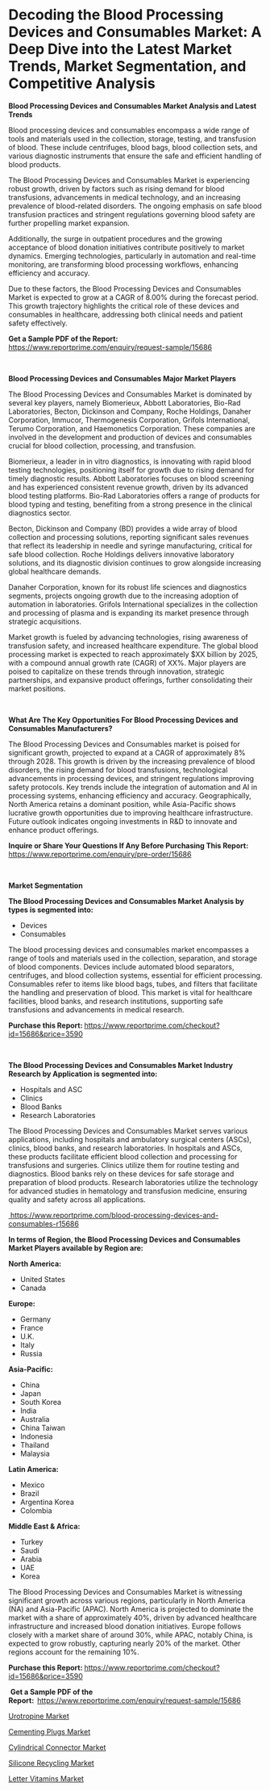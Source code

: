 <p><h1>Decoding the Blood Processing Devices and Consumables Market: A Deep Dive into the Latest Market Trends, Market Segmentation, and Competitive Analysis</h1></p><p><strong>Blood Processing Devices and Consumables Market Analysis and Latest Trends</strong></p>
<p><p>Blood processing devices and consumables encompass a wide range of tools and materials used in the collection, storage, testing, and transfusion of blood. These include centrifuges, blood bags, blood collection sets, and various diagnostic instruments that ensure the safe and efficient handling of blood products. </p><p>The Blood Processing Devices and Consumables Market is experiencing robust growth, driven by factors such as rising demand for blood transfusions, advancements in medical technology, and an increasing prevalence of blood-related disorders. The ongoing emphasis on safe blood transfusion practices and stringent regulations governing blood safety are further propelling market expansion. </p><p>Additionally, the surge in outpatient procedures and the growing acceptance of blood donation initiatives contribute positively to market dynamics. Emerging technologies, particularly in automation and real-time monitoring, are transforming blood processing workflows, enhancing efficiency and accuracy. </p><p>Due to these factors, the Blood Processing Devices and Consumables Market is expected to grow at a CAGR of 8.00% during the forecast period. This growth trajectory highlights the critical role of these devices and consumables in healthcare, addressing both clinical needs and patient safety effectively.</p></p>
<p><strong>Get a Sample PDF of the Report:&nbsp;</strong> <a href="https://www.reportprime.com/enquiry/request-sample/15686?utm_campaign=1103&utm_medium=2&utm_source=Github&utm_content=ia&utm_term=30112024&utm_id=blood-processing-devices-and-consumables">https://www.reportprime.com/enquiry/request-sample/15686</a></p>
<p>&nbsp;</p>
<p><strong>Blood Processing Devices and Consumables Major Market Players</strong></p>
<p><p>The Blood Processing Devices and Consumables Market is dominated by several key players, namely Biomerieux, Abbott Laboratories, Bio-Rad Laboratories, Becton, Dickinson and Company, Roche Holdings, Danaher Corporation, Immucor, Thermogenesis Corporation, Grifols International, Terumo Corporation, and Haemonetics Corporation. These companies are involved in the development and production of devices and consumables crucial for blood collection, processing, and transfusion.</p><p>Biomerieux, a leader in in vitro diagnostics, is innovating with rapid blood testing technologies, positioning itself for growth due to rising demand for timely diagnostic results. Abbott Laboratories focuses on blood screening and has experienced consistent revenue growth, driven by its advanced blood testing platforms. Bio-Rad Laboratories offers a range of products for blood typing and testing, benefiting from a strong presence in the clinical diagnostics sector.</p><p>Becton, Dickinson and Company (BD) provides a wide array of blood collection and processing solutions, reporting significant sales revenues that reflect its leadership in needle and syringe manufacturing, critical for safe blood collection. Roche Holdings delivers innovative laboratory solutions, and its diagnostic division continues to grow alongside increasing global healthcare demands.</p><p>Danaher Corporation, known for its robust life sciences and diagnostics segments, projects ongoing growth due to the increasing adoption of automation in laboratories. Grifols International specializes in the collection and processing of plasma and is expanding its market presence through strategic acquisitions.</p><p>Market growth is fueled by advancing technologies, rising awareness of transfusion safety, and increased healthcare expenditure. The global blood processing market is expected to reach approximately $XX billion by 2025, with a compound annual growth rate (CAGR) of XX%. Major players are poised to capitalize on these trends through innovation, strategic partnerships, and expansive product offerings, further consolidating their market positions.</p></p>
<p>&nbsp;</p>
<p><strong>What Are The Key Opportunities For Blood Processing Devices and Consumables Manufacturers?</strong></p>
<p><p>The Blood Processing Devices and Consumables market is poised for significant growth, projected to expand at a CAGR of approximately 8% through 2028. This growth is driven by the increasing prevalence of blood disorders, the rising demand for blood transfusions, technological advancements in processing devices, and stringent regulations improving safety protocols. Key trends include the integration of automation and AI in processing systems, enhancing efficiency and accuracy. Geographically, North America retains a dominant position, while Asia-Pacific shows lucrative growth opportunities due to improving healthcare infrastructure. Future outlook indicates ongoing investments in R&D to innovate and enhance product offerings.</p></p>
<p><strong>Inquire or Share Your Questions If Any Before Purchasing This Report:</strong> <a href="https://www.reportprime.com/enquiry/pre-order/15686?utm_campaign=1103&utm_medium=2&utm_source=Github&utm_content=ia&utm_term=30112024&utm_id=blood-processing-devices-and-consumables">https://www.reportprime.com/enquiry/pre-order/15686</a></p>
<p>&nbsp;</p>
<p><strong>Market Segmentation</strong></p>
<p><strong>The Blood Processing Devices and Consumables Market Analysis by types is segmented into:</strong></p>
<p><ul><li>Devices</li><li>Consumables</li></ul></p>
<p><p>The blood processing devices and consumables market encompasses a range of tools and materials used in the collection, separation, and storage of blood components. Devices include automated blood separators, centrifuges, and blood collection systems, essential for efficient processing. Consumables refer to items like blood bags, tubes, and filters that facilitate the handling and preservation of blood. This market is vital for healthcare facilities, blood banks, and research institutions, supporting safe transfusions and advancements in medical research.</p></p>
<p><strong>Purchase this Report:&nbsp;</strong><a href="https://www.reportprime.com/checkout?id=15686&price=3590&utm_campaign=1103&utm_medium=2&utm_source=Github&utm_content=ia&utm_term=30112024&utm_id=blood-processing-devices-and-consumables">https://www.reportprime.com/checkout?id=15686&price=3590</a></p>
<p>&nbsp;</p>
<p><strong>The Blood Processing Devices and Consumables Market Industry Research by Application is segmented into:</strong></p>
<p><ul><li>Hospitals and ASC</li><li>Clinics</li><li>Blood Banks</li><li>Research Laboratories</li></ul></p>
<p><p>The Blood Processing Devices and Consumables Market serves various applications, including hospitals and ambulatory surgical centers (ASCs), clinics, blood banks, and research laboratories. In hospitals and ASCs, these products facilitate efficient blood collection and processing for transfusions and surgeries. Clinics utilize them for routine testing and diagnostics. Blood banks rely on these devices for safe storage and preparation of blood products. Research laboratories utilize the technology for advanced studies in hematology and transfusion medicine, ensuring quality and safety across all applications.</p></p>
<p><a href="https://www.reportprime.com/blood-processing-devices-and-consumables-r15686?utm_campaign=1103&utm_medium=2&utm_source=Github&utm_content=ia&utm_term=30112024&utm_id=blood-processing-devices-and-consumables">&nbsp;https://www.reportprime.com/blood-processing-devices-and-consumables-r15686</a></p>
<p><strong>In terms of Region, the Blood Processing Devices and Consumables Market Players available by Region are:</strong></p>
<p>
    <p> <strong> North America: </strong>
        <ul>
            <li>United States</li>
            <li>Canada</li>
        </ul>
        </p> 
    <p> <strong> Europe: </strong>
        <ul>
            <li>Germany</li>
            <li>France</li>
            <li>U.K.</li>
            <li>Italy</li>
            <li>Russia</li>
        </ul>
        </p> 
    <p> <strong> Asia-Pacific: </strong>
        <ul>
            <li>China</li>
            <li>Japan</li>
            <li>South Korea</li>
            <li>India</li>
            <li>Australia</li>
            <li>China Taiwan</li>
            <li>Indonesia</li>
            <li>Thailand</li>
            <li>Malaysia</li>
        </ul>
        </p> 
    <p> <strong> Latin America: </strong>
        <ul>
            <li>Mexico</li>
            <li>Brazil</li>
            <li>Argentina Korea</li>
            <li>Colombia</li>
        </ul>
        </p> 
    <p> <strong> Middle East & Africa: </strong>
        <ul>
            <li>Turkey</li>
            <li>Saudi</li>
            <li>Arabia</li>
            <li>UAE</li>
            <li>Korea</li>
        </ul>
    </p>
    </p>
<p><p>The Blood Processing Devices and Consumables Market is witnessing significant growth across various regions, particularly in North America (NA) and Asia-Pacific (APAC). North America is projected to dominate the market with a share of approximately 40%, driven by advanced healthcare infrastructure and increased blood donation initiatives. Europe follows closely with a market share of around 30%, while APAC, notably China, is expected to grow robustly, capturing nearly 20% of the market. Other regions account for the remaining 10%.</p></p>
<p><strong>Purchase this Report: </strong><a href="https://www.reportprime.com/checkout?id=15686&price=3590&utm_campaign=1103&utm_medium=2&utm_source=Github&utm_content=ia&utm_term=30112024&utm_id=blood-processing-devices-and-consumables">https://www.reportprime.com/checkout?id=15686&price=3590</a></p>
<p>&nbsp;<strong>Get a Sample PDF of the Report:&nbsp;&nbsp;</strong><a href="https://www.reportprime.com/enquiry/request-sample/15686?utm_campaign=1103&utm_medium=2&utm_source=Github&utm_content=ia&utm_term=30112024&utm_id=blood-processing-devices-and-consumables">https://www.reportprime.com/enquiry/request-sample/15686</a></p>
<p><strong></strong></p>
<p><p><a href="https://www.linkedin.com/pulse/urotropine-market-outlook-forecast-from-2024-2031-researcherly-kxuse?utm_campaign=1103&utm_medium=2&utm_source=Github&utm_content=ia&utm_term=30112024&utm_id=blood-processing-devices-and-consumables">Urotropine Market</a></p><p><a href="https://www.linkedin.com/pulse/opportunities-challenges-cementing-plugs-market-strategic-tvxpe?utm_campaign=1103&utm_medium=2&utm_source=Github&utm_content=ia&utm_term=30112024&utm_id=blood-processing-devices-and-consumables">Cementing Plugs Market</a></p><p><a href="https://issuu.com/reportprime-2/docs/cylindrical-connector-market-size-2030.pptx?utm_campaign=1103&utm_medium=2&utm_source=Github&utm_content=ia&utm_term=30112024&utm_id=blood-processing-devices-and-consumables">Cylindrical Connector Market</a></p><p><a href="https://issuu.com/reportprime-2/docs/silicone-recycling-market-size-2030.pptx?utm_campaign=1103&utm_medium=2&utm_source=Github&utm_content=ia&utm_term=30112024&utm_id=blood-processing-devices-and-consumables">Silicone Recycling Market</a></p><p><a href="https://www.linkedin.com/pulse/analyzing-historical-growth-trends-driversof-letter-vitamins-bzajf?utm_campaign=1103&utm_medium=2&utm_source=Github&utm_content=ia&utm_term=30112024&utm_id=blood-processing-devices-and-consumables">Letter Vitamins Market</a></p></p>